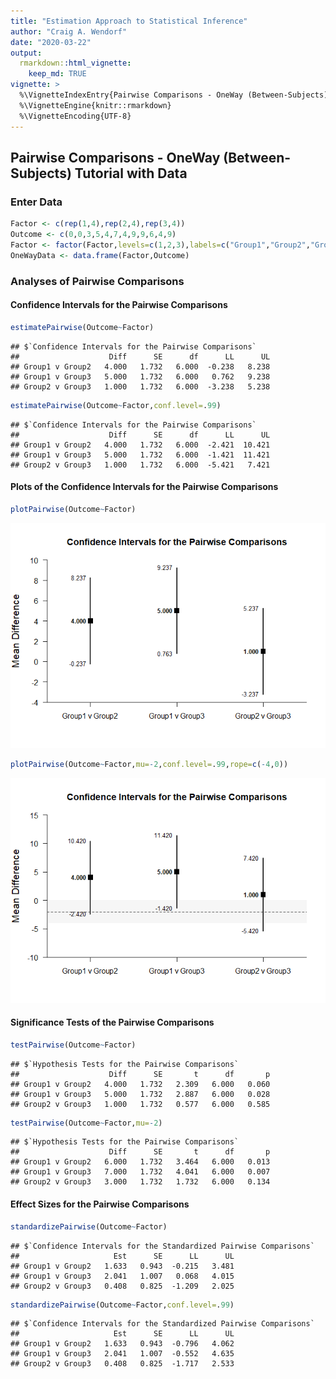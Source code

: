 ```yaml
---
title: "Estimation Approach to Statistical Inference"
author: "Craig A. Wendorf"
date: "2020-03-22"
output: 
  rmarkdown::html_vignette:
    keep_md: TRUE
vignette: >
  %\VignetteIndexEntry{Pairwise Comparisons - OneWay (Between-Subjects) Tutorial with Data}
  %\VignetteEngine{knitr::rmarkdown}
  %\VignetteEncoding{UTF-8}
---
```






## Pairwise Comparisons - OneWay (Between-Subjects) Tutorial with Data

### Enter Data


```r
Factor <- c(rep(1,4),rep(2,4),rep(3,4))
Outcome <- c(0,0,3,5,4,7,4,9,9,6,4,9)
Factor <- factor(Factor,levels=c(1,2,3),labels=c("Group1","Group2","Group3"))
OneWayData <- data.frame(Factor,Outcome)
```

### Analyses of Pairwise Comparisons

#### Confidence Intervals for the Pairwise Comparisons


```r
estimatePairwise(Outcome~Factor)
```

```
## $`Confidence Intervals for the Pairwise Comparisons`
##                    Diff      SE      df      LL      UL
## Group1 v Group2   4.000   1.732   6.000  -0.238   8.238
## Group1 v Group3   5.000   1.732   6.000   0.762   9.238
## Group2 v Group3   1.000   1.732   6.000  -3.238   5.238
```


```r
estimatePairwise(Outcome~Factor,conf.level=.99)
```

```
## $`Confidence Intervals for the Pairwise Comparisons`
##                    Diff      SE      df      LL      UL
## Group1 v Group2   4.000   1.732   6.000  -2.421  10.421
## Group1 v Group3   5.000   1.732   6.000  -1.421  11.421
## Group2 v Group3   1.000   1.732   6.000  -5.421   7.421
```

#### Plots of the Confidence Intervals for the Pairwise Comparisons


```r
plotPairwise(Outcome~Factor)
```

![](figures/OneWay-PairwiseA-1.png)<!-- -->


```r
plotPairwise(Outcome~Factor,mu=-2,conf.level=.99,rope=c(-4,0))
```

![](figures/OneWay-PairwiseB-1.png)<!-- -->

#### Significance Tests of the Pairwise Comparisons


```r
testPairwise(Outcome~Factor)
```

```
## $`Hypothesis Tests for the Pairwise Comparisons`
##                    Diff      SE       t      df       p
## Group1 v Group2   4.000   1.732   2.309   6.000   0.060
## Group1 v Group3   5.000   1.732   2.887   6.000   0.028
## Group2 v Group3   1.000   1.732   0.577   6.000   0.585
```


```r
testPairwise(Outcome~Factor,mu=-2)
```

```
## $`Hypothesis Tests for the Pairwise Comparisons`
##                    Diff      SE       t      df       p
## Group1 v Group2   6.000   1.732   3.464   6.000   0.013
## Group1 v Group3   7.000   1.732   4.041   6.000   0.007
## Group2 v Group3   3.000   1.732   1.732   6.000   0.134
```

#### Effect Sizes for the Pairwise Comparisons


```r
standardizePairwise(Outcome~Factor)
```

```
## $`Confidence Intervals for the Standardized Pairwise Comparisons`
##                     Est      SE      LL      UL
## Group1 v Group2   1.633   0.943  -0.215   3.481
## Group1 v Group3   2.041   1.007   0.068   4.015
## Group2 v Group3   0.408   0.825  -1.209   2.025
```


```r
standardizePairwise(Outcome~Factor,conf.level=.99)
```

```
## $`Confidence Intervals for the Standardized Pairwise Comparisons`
##                     Est      SE      LL      UL
## Group1 v Group2   1.633   0.943  -0.796   4.062
## Group1 v Group3   2.041   1.007  -0.552   4.635
## Group2 v Group3   0.408   0.825  -1.717   2.533
```

